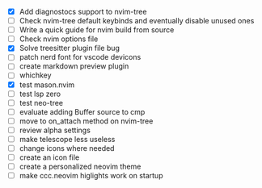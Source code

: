 - [x] Add diagnostocs support to nvim-tree
- [ ] Check nvim-tree default keybinds and eventually disable unused ones
- [ ] Write a quick guide for nvim build from source 
- [ ] Check nvim options file 
- [x] Solve treesitter plugin file bug
- [ ] patch nerd font for vscode devicons 
- [ ] create markdown preview plugin
- [ ] whichkey
- [x] test mason.nvim
- [ ] test lsp zero
- [ ] test neo-tree
- [ ] evaluate adding Buffer source to cmp
- [ ] move to on_attach method on nvim-tree
- [ ] review alpha settings
- [ ] make telescope less useless
- [ ] change icons where needed
- [ ] create an icon file 
- [ ] create a personalized neovim theme 
- [ ] make ccc.neovim higlights work on startup 
